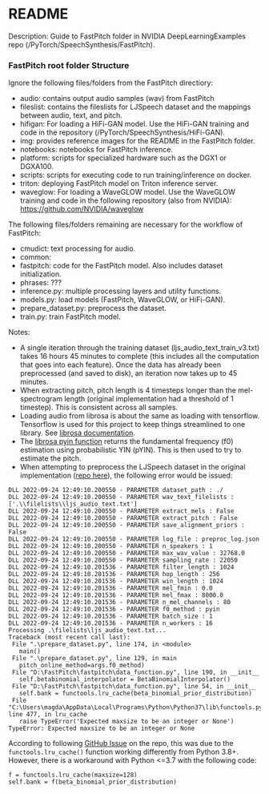 # README

Description: Guide to FastPitch folder in NVIDIA DeepLearningExamples repo (/PyTorch/SpeechSynthesis/FastPitch).


### FastPitch root folder Structure

Ignore the following files/folders from the FastPitch directiory:
 * audio: contains output audio samples (wav) from FastPitch
 * fileslist: contains the fileslists for LJSpeech dataset and the mappings between audio, text, and pitch.
 * hifigan: For loading a HiFi-GAN model. Use the HiFi-GAN training and code in the repository (/PyTorch/SpeechSynthesis/HiFi-GAN).
 * img: provides reference images for the README in the FastPitch folder.
 * notebooks: notebooks for FastPitch inference.
 * platform: scripts for specialized hardware such as the DGX1 or DGXA100.
 * scripts: scripts for executing code to run training/inference on docker.
 * triton: deploying FastPitch model on Triton inference server.
 * waveglow: For loading a WaveGLOW model. Use the WaveGLOW training and code in the following repository (also from NVIDIA): https://github.com/NVIDIA/waveglow

The following files/folders remaining are necessary for the workflow of FastPitch:
 * cmudict: text processing for audio.
 * common:
 * fastpitch: code for the FastPitch model. Also includes dataset initialization.
 * phrases: ???
 * inference.py: multiple processing layers and utility functions.
 * models.py: load models (FastPitch, WaveGLOW, or HiFi-GAN).
 * prepare_dataset.py: preprocess the dataset.
 * train.py: train FastPitch model.

Notes:
 * A single iteration through the training dataset (ljs_audio_text_train_v3.txt) takes 16 hours 45 minutes to complete (this includes all the computation that goes into each feature). Once the data has already been preprocessed (and saved to disk), an iteration now takes up to 45 minutes.
 * When extracting pitch, pitch length is 4 timesteps longer than the mel-spectrogram length (original implementation had a threshold of 1 timestep). This is consistent across all samples.
 * Loading audio from librosa is about the same as loading with tensorflow. Tensorflow is used for this project to keep things streamlined to one library. See [librosa documentation](https://librosa.org/doc/main/generated/librosa.load.html).
 * The [librosa pyin function](https://librosa.org/doc/main/generated/librosa.pyin.html) returns the fundamental frequency (f0) estimation using probabilistic YIN (pYIN). This is then used to try to estimate the pitch.
 * When attempting to preprocess the LJSpeech dataset in the original implementation ([repo here](https://github.com/NVIDIA/DeepLearningExamples/tree/3b05bf180881225f24d1a2db1986014d35f1633d/PyTorch/SpeechSynthesis/FastPitch)), the following error would be issued:
 ```
DLL 2022-09-24 12:49:10.200550 - PARAMETER dataset_path : ./
DLL 2022-09-24 12:49:10.200550 - PARAMETER wav_text_filelists : ['.\\filelists\\ljs_audio_text.txt']
DLL 2022-09-24 12:49:10.200550 - PARAMETER extract_mels : False
DLL 2022-09-24 12:49:10.200550 - PARAMETER extract_pitch : False
DLL 2022-09-24 12:49:10.200550 - PARAMETER save_alignment_priors : False
DLL 2022-09-24 12:49:10.200550 - PARAMETER log_file : preproc_log.json
DLL 2022-09-24 12:49:10.200550 - PARAMETER n_speakers : 1
DLL 2022-09-24 12:49:10.200550 - PARAMETER max_wav_value : 32768.0
DLL 2022-09-24 12:49:10.200550 - PARAMETER sampling_rate : 22050
DLL 2022-09-24 12:49:10.201536 - PARAMETER filter_length : 1024
DLL 2022-09-24 12:49:10.201536 - PARAMETER hop_length : 256
DLL 2022-09-24 12:49:10.201536 - PARAMETER win_length : 1024
DLL 2022-09-24 12:49:10.201536 - PARAMETER mel_fmin : 0.0
DLL 2022-09-24 12:49:10.201536 - PARAMETER mel_fmax : 8000.0
DLL 2022-09-24 12:49:10.201536 - PARAMETER n_mel_channels : 80
DLL 2022-09-24 12:49:10.201536 - PARAMETER f0_method : pyin
DLL 2022-09-24 12:49:10.201536 - PARAMETER batch_size : 1
DLL 2022-09-24 12:49:10.201536 - PARAMETER n_workers : 16
Processing .\filelists\ljs_audio_text.txt...
Traceback (most recent call last):
  File ".\prepare_dataset.py", line 174, in <module>
    main()
  File ".\prepare_dataset.py", line 129, in main
    pitch_online_method=args.f0_method)
  File "D:\FastPitch\fastpitch\data_function.py", line 190, in __init__
    self.betabinomial_interpolator = BetaBinomialInterpolator()
  File "D:\FastPitch\fastpitch\data_function.py", line 54, in __init__
    self.bank = functools.lru_cache(beta_binomial_prior_distribution)
  File "C:\Users\magda\AppData\Local\Programs\Python\Python37\lib\functools.py", line 477, in lru_cache
    raise TypeError('Expected maxsize to be an integer or None')
TypeError: Expected maxsize to be an integer or None
 ```
 According to following [GitHub Issue](https://github.com/NVIDIA/DeepLearningExamples/issues/1016) on the repo, this was due to the `functools.lru_cache()` function working differently from Python 3.8+. However, there is a workaround with Python <=3.7 with the following code:
 ```
 f = functools.lru_cache(maxsize=128)
 self.bank = f(beta_binomial_prior_distribution)
 ```
 